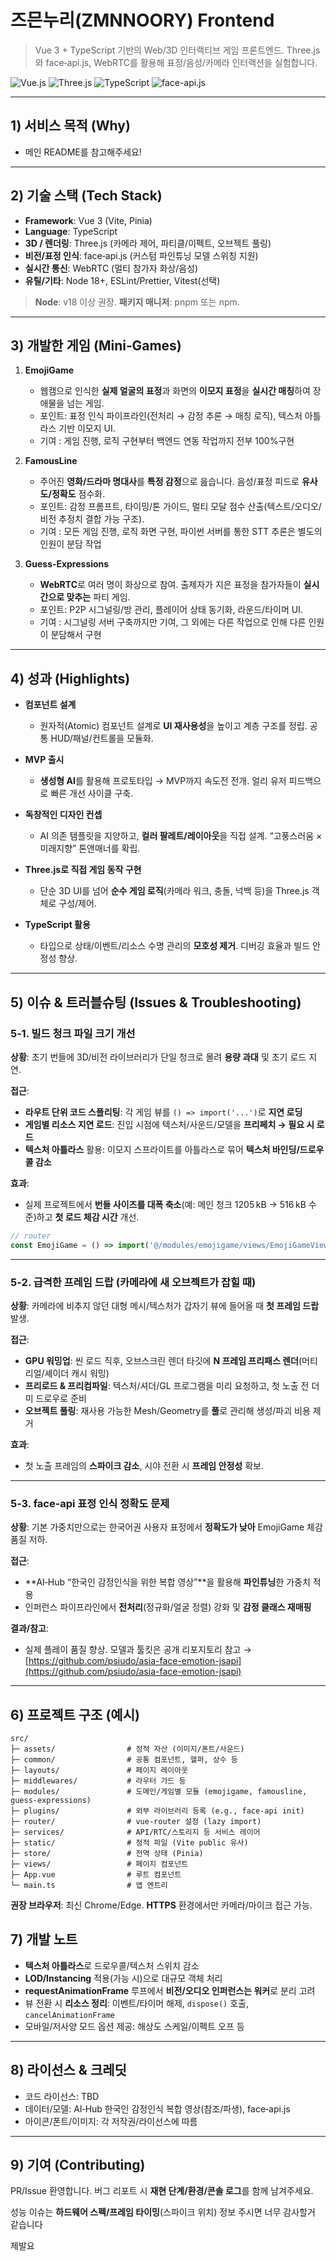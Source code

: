 <!-- [FILEPATH] frontend/README.md -->
# 즈믄누리(ZMNNOORY) Frontend

> Vue 3 + TypeScript 기반의 Web/3D 인터랙티브 게임 프론트엔드. Three.js와 face‑api.js, WebRTC를 활용해 표정/음성/카메라 인터랙션을 실험합니다.

<p align="left">
  <img alt="Vue.js" src="https://img.shields.io/badge/Vue.js-35495E?logo=vuedotjs&logoColor=4FC08D" />
  <img alt="Three.js" src="https://img.shields.io/badge/three.js-000000?logo=threedotjs&logoColor=FFFFFF" />
  <img alt="TypeScript" src="https://img.shields.io/badge/TypeScript-3178C6?logo=typescript&logoColor=FFFFFF" />
  <img alt="face-api.js" src="https://img.shields.io/badge/face--api.js-FF6A00?logo=javascript&logoColor=FFFFFF" />
</p>

---

## 1) 서비스 목적 (Why)

* 메인 README를 참고해주세요!

---

## 2) 기술 스택 (Tech Stack)

* **Framework**: Vue 3 (Vite, Pinia)
* **Language**: TypeScript
* **3D / 렌더링**: Three.js (카메라 제어, 파티클/이펙트, 오브젝트 풀링)
* **비전/표정 인식**: face‑api.js (커스텀 파인튜닝 모델 스위칭 지원)
* **실시간 통신**: WebRTC (멀티 참가자 화상/음성)
* **유틸/기타**: Node 18+, ESLint/Prettier, Vitest(선택)

> **Node**: v18 이상 권장. **패키지 매니저**: pnpm 또는 npm.

---

## 3) 개발한 게임 (Mini‑Games)

1. **EmojiGame**

   * 웹캠으로 인식한 **실제 얼굴의 표정**과 화면의 **이모지 표정**을 **실시간 매칭**하여 장애물을 넘는 게임.
   * 포인트: 표정 인식 파이프라인(전처리 → 감정 추론 → 매칭 로직), 텍스처 아틀라스 기반 이모지 UI.
   * 기여 : 게임 진행, 로직 구현부터 백엔드 연동 작업까지 전부 100%구현

2. **FamousLine**

   * 주어진 **영화/드라마 명대사**를 **특정 감정**으로 읊습니다. 음성/표정 피드로 **유사도/정확도** 점수화.
   * 포인트: 감정 프롬프트, 타이밍/톤 가이드, 멀티 모달 점수 산출(텍스트/오디오/비전 추정치 결합 가능 구조).
   * 기여 :  모든 게임 진행, 로직 화면 구현, 파이썬 서버를 통한 STT 추론은 별도의 인원이 분담 작업

3. **Guess‑Expressions**

   * **WebRTC**로 여러 명이 화상으로 참여. 출제자가 지은 표정을 참가자들이 **실시간으로 맞추는** 파티 게임.
   * 포인트: P2P 시그널링/방 관리, 플레이어 상태 동기화, 라운드/타이머 UI.
   * 기여 : 시그널링 서버 구축까지만 기여, 그 외에는 다른 작업으로 인해 다른 인원이 분담해서 구현

---

## 4) 성과 (Highlights)

* **컴포넌트 설계**

  * 원자적(Atomic) 컴포넌트 설계로 **UI 재사용성**을 높이고 계층 구조를 정립. 공통 HUD/패널/컨트롤을 모듈화.

* **MVP 출시**

  * **생성형 AI**를 활용해 프로토타입 → MVP까지 속도전 전개. 얼리 유저 피드백으로 빠른 개선 사이클 구축.

* **독창적인 디자인 컨셉**

  * AI 의존 템플릿을 지양하고, **컬러 팔레트/레이아웃**을 직접 설계. “고풍스러움 × 미래지향” 톤앤매너를 확립.

* **Three.js로 직접 게임 동작 구현**

  * 단순 3D UI를 넘어 **순수 게임 로직**(카메라 워크, 충돌, 넉백 등)을 Three.js 객체로 구성/제어.

* **TypeScript 활용**

  * 타입으로 상태/이벤트/리소스 수명 관리의 **모호성 제거**. 디버깅 효율과 빌드 안정성 향상.

---

## 5) 이슈 & 트러블슈팅 (Issues & Troubleshooting)

### 5‑1. 빌드 청크 파일 크기 개선

**상황**: 초기 번들에 3D/비전 라이브러리가 단일 청크로 몰려 **용량 과대** 및 초기 로드 지연.

**접근**:

* **라우트 단위 코드 스플리팅**: 각 게임 뷰를 `() => import('...')`로 **지연 로딩**
* **게임별 리소스 지연 로드**: 진입 시점에 텍스처/사운드/모델을 **프리페치 → 필요 시 로드**
* **텍스처 아틀라스** 활용: 이모지 스프라이트를 아틀라스로 묶어 **텍스처 바인딩/드로우콜 감소**

**효과**:

* 실제 프로젝트에서 **번들 사이즈를 대폭 축소**(예: 메인 청크 1205 kB → 516 kB 수준)하고 **첫 로드 체감 시간** 개선.

```ts
// router
const EmojiGame = () => import('@/modules/emojigame/views/EmojiGameView.vue');
```

---

### 5‑2. 급격한 프레임 드랍 (카메라에 새 오브젝트가 잡힐 때)

**상황**: 카메라에 비추지 않던 대형 메시/텍스처가 갑자기 뷰에 들어올 때 **첫 프레임 드랍** 발생.

**접근**:

* **GPU 워밍업**: 씬 로드 직후, 오브스크린 렌더 타깃에 **N 프레임 프리패스 렌더**(머티리얼/셰이더 캐시 워밍)
* **프리로드 & 프리컴파일**: 텍스처/셔더/GL 프로그램을 미리 요청하고, 첫 노출 전 더미 드로우로 준비
* **오브젝트 풀링**: 재사용 가능한 Mesh/Geometry를 **풀**로 관리해 생성/파괴 비용 제거

**효과**:

* 첫 노출 프레임의 **스파이크 감소**, 시야 전환 시 **프레임 안정성** 확보.

---

### 5‑3. face‑api 표정 인식 정확도 문제

**상황**: 기본 가중치만으로는 한국어권 사용자 표정에서 **정확도가 낮아** EmojiGame 체감 품질 저하.

**접근**:

* \*\*AI‑Hub “한국인 감정인식을 위한 복합 영상”\*\*을 활용해 **파인튜닝**한 가중치 적용
* 인퍼런스 파이프라인에서 **전처리**(정규화/얼굴 정렬) 강화 및 **감정 클래스 재매핑**

**결과/참고**:

* 실제 플레이 품질 향상. 모델과 툴킷은 공개 리포지토리 참고 → [https://github.com/psiudo/asia-face-emotion-jsapi](https://github.com/psiudo/asia-face-emotion-jsapi)

---

## 6) 프로젝트 구조 (예시)

```
src/
├─ assets/                # 정적 자산 (이미지/폰트/사운드)
├─ common/                # 공통 컴포넌트, 헬퍼, 상수 등
├─ layouts/               # 페이지 레이아웃
├─ middlewares/           # 라우터 가드 등
├─ modules/               # 도메인/게임별 모듈 (emojigame, famousline, guess-expressions)
├─ plugins/               # 외부 라이브러리 등록 (e.g., face-api init)
├─ router/                # vue-router 설정 (lazy import)
├─ services/              # API/RTC/스토리지 등 서비스 레이어
├─ static/                # 정적 파일 (Vite public 유사)
├─ store/                 # 전역 상태 (Pinia)
├─ views/                 # 페이지 컴포넌트
├─ App.vue                # 루트 컴포넌트
└─ main.ts                # 앱 엔트리
```


**권장 브라우저**: 최신 Chrome/Edge. **HTTPS** 환경에서만 카메라/마이크 접근 가능.


## 7) 개발 노트

* **텍스처 아틀라스**로 드로우콜/텍스처 스위치 감소
* **LOD/Instancing** 적용(가능 시)으로 대규모 객체 처리
* **requestAnimationFrame** 루프에서 **비전/오디오 인퍼런스는 워커**로 분리 고려
* 뷰 전환 시 **리소스 정리**: 이벤트/타이머 해제, `dispose()` 호출, `cancelAnimationFrame`
* 모바일/저사양 모드 옵션 제공: 해상도 스케일/이펙트 오프 등

---

## 8) 라이선스 & 크레딧

* 코드 라이선스: TBD
* 데이터/모델: AI‑Hub 한국인 감정인식 복합 영상(참조/파생), face‑api.js
* 아이콘/폰트/이미지: 각 저작권/라이선스에 따름

---

## 9) 기여 (Contributing)

PR/Issue 환영합니다. 버그 리포트 시 **재현 단계/환경/콘솔 로그**를 함께 남겨주세요. 

성능 이슈는 **하드웨어 스펙/프레임 타이밍**(스파이크 위치) 정보 주시면 너무 감사할거 같습니다

제발요


